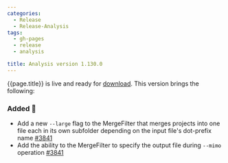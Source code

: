 ```yaml
---
categories:
  - Release
  - Release-Analysis
tags:
  - gh-pages
  - release
  - analysis

title: Analysis version 1.130.0
---
```


{{page.title}} is live and ready for [download](https://github.com/MaibornWolff/codecharta/releases/tag/ana-1.130.0). 
This version brings the following:

### Added 🚀

- Add a new `--large` flag to the MergeFilter that merges projects into one file each in its own subfolder depending on the input file's dot-prefix name [#3841](https://github.com/MaibornWolff/codecharta/pull/3841)
- Add the ability to the MergeFilter to specify the output file during `--mimo` operation [#3841](https://github.com/MaibornWolff/codecharta/pull/3841)